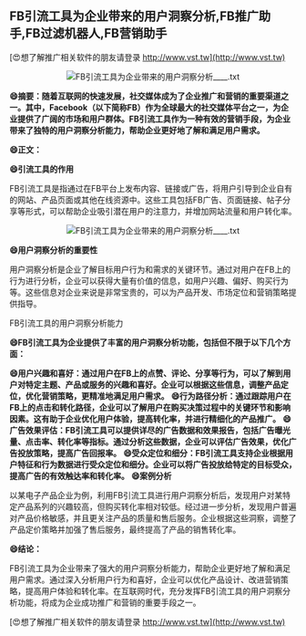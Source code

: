 ## **FB引流工具为企业带来的用户洞察分析,FB推广助手,FB过滤机器人,FB营销助手**

[😍想了解推广相关软件的朋友请登录 http://www.vst.tw](http://www.vst.tw)

 <center><img src="https://vst.tw/MP4/tuiguang/png/1.png" alt="FB引流工具为企业带来的用户洞察分析____.txt"></center>

**😄摘要：随着互联网的快速发展，社交媒体成为了企业推广和营销的重要渠道之一。其中，Facebook（以下简称FB）作为全球最大的社交媒体平台之一，为企业提供了广阔的市场和用户群体。FB引流工具作为一种有效的营销手段，为企业带来了独特的用户洞察分析能力，帮助企业更好地了解和满足用户需求。**

**😄正文：**

**😄引流工具的作用**

FB引流工具是指通过在FB平台上发布内容、链接或广告，将用户引导到企业自有的网站、产品页面或其他在线资源中。这些工具包括FB广告、页面链接、帖子分享等形式，可以帮助企业吸引潜在用户的注意力，并增加网站流量和用户转化率。

 <center><img src="https://vst.tw/MP4/tuiguang/png/8.png" alt="FB引流工具为企业带来的用户洞察分析____.txt"></center>

**😄用户洞察分析的重要性**

用户洞察分析是企业了解目标用户行为和需求的关键环节。通过对用户在FB上的行为进行分析，企业可以获得大量有价值的信息，如用户兴趣、偏好、购买行为等。这些信息对企业来说是非常宝贵的，可以为产品开发、市场定位和营销策略提供指导。

FB引流工具的用户洞察分析能力

**😄FB引流工具为企业提供了丰富的用户洞察分析功能，包括但不限于以下几个方面：**

**😄用户兴趣和喜好：通过用户在FB上的点赞、评论、分享等行为，可以了解到用户对特定主题、产品或服务的兴趣和喜好。企业可以根据这些信息，调整产品定位，优化营销策略，更精准地满足用户需求。**
**😄行为路径分析：通过跟踪用户在FB上的点击和转化路径，企业可以了解用户在购买决策过程中的关键环节和影响因素。这有助于企业优化用户体验，提高转化率，并进行精细化的产品推广。**
**😄广告效果评估：FB引流工具可以提供详尽的广告数据和效果报告，包括广告曝光量、点击率、转化率等指标。通过分析这些数据，企业可以评估广告效果，优化广告投放策略，提高广告回报率。**
**😄受众定位和细分：FB引流工具支持企业根据用户特征和行为数据进行受众定位和细分。企业可以将广告投放给特定的目标受众，提高广告的有效触达率和转化率。**
**😄案例分析**

以某电子产品企业为例，利用FB引流工具进行用户洞察分析后，发现用户对某特定产品系列的兴趣较高，但购买转化率相对较低。经过进一步分析，发现用户普遍对产品价格敏感，并且更关注产品的质量和售后服务。企业根据这些洞察，调整了产品定价策略并加强了售后服务，最终提高了产品的销售转化率。

**😄结论：**

FB引流工具为企业带来了强大的用户洞察分析能力，帮助企业更好地了解和满足用户需求。通过深入分析用户行为和喜好，企业可以优化产品设计、改进营销策略，提高用户体验和转化率。在互联网时代，充分发挥FB引流工具的用户洞察分析功能，将成为企业成功推广和营销的重要手段之一。

[😍想了解推广相关软件的朋友请登录 http://www.vst.tw](http://www.vst.tw)



